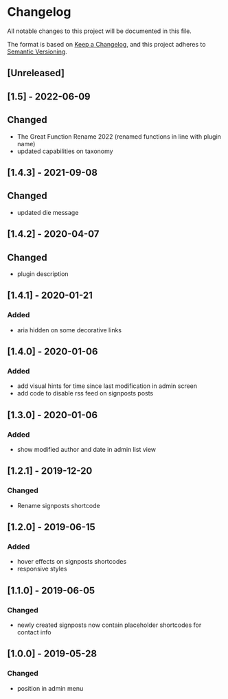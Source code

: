 # Changelog
All notable changes to this project will be documented in this file.

The format is based on [Keep a Changelog](https://keepachangelog.com/en/1.0.0/),
and this project adheres to [Semantic Versioning](https://semver.org/spec/v2.0.0.html).

## [Unreleased]

## [1.5] - 2022-06-09
## Changed
- The Great Function Rename 2022 (renamed functions in line with plugin name)
- updated capabilities on taxonomy

## [1.4.3] - 2021-09-08
## Changed
- updated die message

## [1.4.2] - 2020-04-07
## Changed
- plugin description

## [1.4.1] - 2020-01-21
### Added
- aria hidden on some decorative links

## [1.4.0] - 2020-01-06
### Added
- add visual hints for time since last modification in admin screen
- add code to disable rss feed on signposts posts

## [1.3.0] - 2020-01-06
### Added
- show modified author and date in admin list view

## [1.2.1] - 2019-12-20
### Changed
- Rename signposts shortcode

## [1.2.0] - 2019-06-15
### Added
- hover effects on signposts shortcodes
- responsive styles

## [1.1.0] - 2019-06-05
### Changed
- newly created signposts now contain placeholder shortcodes for contact info

## [1.0.0] - 2019-05-28
### Changed
- position in admin menu
